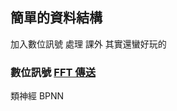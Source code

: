 ## 簡單的資料結構  
加入數位訊號 處理 課外 其實還蠻好玩的  
### 數位訊號 [FFT 傳送](http://www.cmlab.csie.ntu.edu.tw/cml/dsp/training/coding/transform/fft.html)  
類神經 BPNN 

